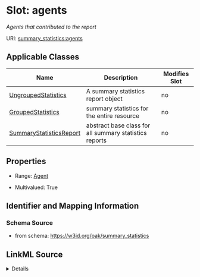 

# Slot: agents


_Agents that contributed to the report_



URI: [summary_statistics:agents](https://w3id.org/oaklib/summary_statistics.agents)



<!-- no inheritance hierarchy -->





## Applicable Classes

| Name | Description | Modifies Slot |
| --- | --- | --- |
| [UngroupedStatistics](UngroupedStatistics.md) | A summary statistics report object |  no  |
| [GroupedStatistics](GroupedStatistics.md) | summary statistics for the entire resource |  no  |
| [SummaryStatisticsReport](SummaryStatisticsReport.md) | abstract base class for all summary statistics reports |  no  |







## Properties

* Range: [Agent](Agent.md)

* Multivalued: True





## Identifier and Mapping Information







### Schema Source


* from schema: https://w3id.org/oak/summary_statistics




## LinkML Source

<details>
```yaml
name: agents
description: Agents that contributed to the report
from_schema: https://w3id.org/oak/summary_statistics
rank: 1000
multivalued: true
alias: agents
owner: SummaryStatisticsReport
domain_of:
- SummaryStatisticsReport
range: Agent
inlined: true
inlined_as_list: true

```
</details>